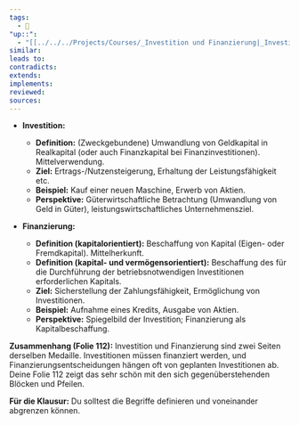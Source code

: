 ```yaml
---
tags:
  - 🌱
"up::":
  - "[[../../../Projects/Courses/_Investition und Finanzierung|_Investition und Finanzierung]]"
similar:
leads to:
contradicts:
extends:
implements:
reviewed:
sources:
---
```

*   **Investition:**
    *   **Definition:** (Zweckgebundene) Umwandlung von Geldkapital in Realkapital (oder auch Finanzkapital bei Finanzinvestitionen). Mittelverwendung.
    *   **Ziel:** Ertrags-/Nutzensteigerung, Erhaltung der Leistungsfähigkeit etc.
    *   **Beispiel:** Kauf einer neuen Maschine, Erwerb von Aktien.
    *   **Perspektive:** Güterwirtschaftliche Betrachtung (Umwandlung von Geld in Güter), leistungswirtschaftliches Unternehmensziel.

*   **Finanzierung:**
    *   **Definition (kapitalorientiert):** Beschaffung von Kapital (Eigen- oder Fremdkapital). Mittelherkunft.
    *   **Definition (kapital- und vermögensorientiert):** Beschaffung des für die Durchführung der betriebsnotwendigen Investitionen erforderlichen Kapitals.
    *   **Ziel:** Sicherstellung der Zahlungsfähigkeit, Ermöglichung von Investitionen.
    *   **Beispiel:** Aufnahme eines Kredits, Ausgabe von Aktien.
    *   **Perspektive:** Spiegelbild der Investition; Finanzierung als Kapitalbeschaffung.

**Zusammenhang (Folie 112):**
Investition und Finanzierung sind zwei Seiten derselben Medaille. Investitionen müssen finanziert werden, und Finanzierungsentscheidungen hängen oft von geplanten Investitionen ab. Deine Folie 112 zeigt das sehr schön mit den sich gegenüberstehenden Blöcken und Pfeilen.

**Für die Klausur:** Du solltest die Begriffe definieren und voneinander abgrenzen können.
